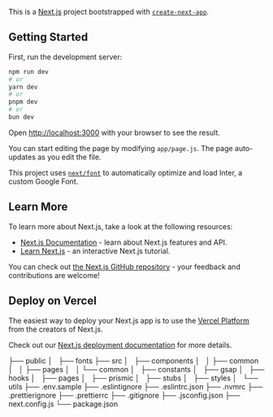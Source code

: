 This is a [Next.js](https://nextjs.org/) project bootstrapped with [`create-next-app`](https://github.com/vercel/next.js/tree/canary/packages/create-next-app).

## Getting Started

First, run the development server:

```bash
npm run dev
# or
yarn dev
# or
pnpm dev
# or
bun dev
```

Open [http://localhost:3000](http://localhost:3000) with your browser to see the result.

You can start editing the page by modifying `app/page.js`. The page auto-updates as you edit the file.

This project uses [`next/font`](https://nextjs.org/docs/basic-features/font-optimization) to automatically optimize and load Inter, a custom Google Font.

## Learn More

To learn more about Next.js, take a look at the following resources:

- [Next.js Documentation](https://nextjs.org/docs) - learn about Next.js features and API.
- [Learn Next.js](https://nextjs.org/learn) - an interactive Next.js tutorial.

You can check out [the Next.js GitHub repository](https://github.com/vercel/next.js/) - your feedback and contributions are welcome!

## Deploy on Vercel

The easiest way to deploy your Next.js app is to use the [Vercel Platform](https://vercel.com/new?utm_medium=default-template&filter=next.js&utm_source=create-next-app&utm_campaign=create-next-app-readme) from the creators of Next.js.

Check out our [Next.js deployment documentation](https://nextjs.org/docs/deployment) for more details.



├── public
│   ├── fonts
├── src
│   ├── components
│   │   ├── common
│   │   ├── pages
│   │   └── common
│   ├── constants
│   ├── gsap
│   ├── hooks
│   ├── pages
│   ├── prismic
│   ├── stubs
│   ├── styles
│   └── utils
├── .env.sample
├── .eslintignore
├── .eslintrc.json
├── .nvmrc
├── .prettierignore
├── .prettierrc
├── .gitignore
├── .jsconfig.json
├── next.config.js
└── package.json
